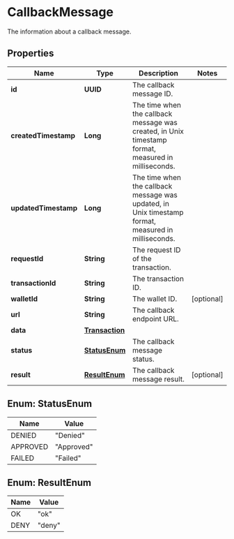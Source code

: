 

# CallbackMessage

The information about a callback message.

## Properties

| Name | Type | Description | Notes |
|------------ | ------------- | ------------- | -------------|
|**id** | **UUID** | The callback message ID. |  |
|**createdTimestamp** | **Long** | The time when the callback message was created, in Unix timestamp format, measured in milliseconds. |  |
|**updatedTimestamp** | **Long** | The time when the callback message was updated, in Unix timestamp format, measured in milliseconds. |  |
|**requestId** | **String** | The request ID of the transaction. |  |
|**transactionId** | **String** | The transaction ID. |  |
|**walletId** | **String** | The wallet ID. |  [optional] |
|**url** | **String** | The callback endpoint URL. |  |
|**data** | [**Transaction**](Transaction.md) |  |  |
|**status** | [**StatusEnum**](#StatusEnum) | The callback message status. |  |
|**result** | [**ResultEnum**](#ResultEnum) | The callback message result. |  [optional] |



## Enum: StatusEnum

| Name | Value |
|---- | -----|
| DENIED | &quot;Denied&quot; |
| APPROVED | &quot;Approved&quot; |
| FAILED | &quot;Failed&quot; |



## Enum: ResultEnum

| Name | Value |
|---- | -----|
| OK | &quot;ok&quot; |
| DENY | &quot;deny&quot; |



